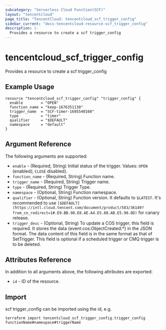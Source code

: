 ```yaml
---
subcategory: "Serverless Cloud Function(SCF)"
layout: "tencentcloud"
page_title: "TencentCloud: tencentcloud_scf_trigger_config"
sidebar_current: "docs-tencentcloud-resource-scf_trigger_config"
description: |-
  Provides a resource to create a scf trigger_config
---
```


# tencentcloud_scf_trigger_config

Provides a resource to create a scf trigger_config

## Example Usage

```hcl
resource "tencentcloud_scf_trigger_config" "trigger_config" {
  enable        = "OPEN"
  function_name = "keep-1676351130"
  trigger_name  = "SCF-timer-1685540160"
  type          = "timer"
  qualifier     = "$DEFAULT"
  namespace     = "default"
}
```

## Argument Reference

The following arguments are supported:

* `enable` - (Required, String) Initial status of the trigger. Values: `OPEN` (enabled); `CLOSE` disabled).
* `function_name` - (Required, String) Function name.
* `trigger_name` - (Required, String) Trigger name.
* `type` - (Required, String) Trigger Type.
* `namespace` - (Optional, String) Function namespace.
* `qualifier` - (Optional, String) Function version. It defaults to `$LATEST`. It's recommended to use `[$DEFAULT](https://intl.cloud.tencent.com/document/product/583/36149?from_cn_redirect=1#.E9.BB.98.E8.AE.A4.E5.88.AB.E5.90.8D)` for canary release.
* `trigger_desc` - (Optional, String) To update a COS trigger, this field is required. It stores the data {event:cos:ObjectCreated:*} in the JSON format. The data content of this field is in the same format as that of SetTrigger. This field is optional if a scheduled trigger or CMQ trigger is to be deleted.

## Attributes Reference

In addition to all arguments above, the following attributes are exported:

* `id` - ID of the resource.



## Import

scf trigger_config can be imported using the id, e.g.

```
terraform import tencentcloud_scf_trigger_config.trigger_config functionName#namespace#triggerName
```

